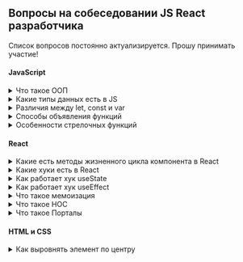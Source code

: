 ## Вопросы на собеседовании JS React разработчика

Список вопросов постоянно актуализируется. Прошу принимать участие!

#### JavaScript

<details><summary>Что такое ООП</summary>

Ключевым принципом ООП выступает разделение задач и ответственностей по сущностям.
Сущности создаются в коде как объекты. При этом каждая из них объединяет некую информацию (свойства) и действия (методы), которые может выполнять.

Ключевые принципы ООП:
1. **Наследование** – это возможность создавать классы на основе других классов. С помощью этого принципа можно определять родительский класс (с нужными свойствами и методами), а затем дочерний класс, который будет наследовать от родителя все свойства и методы.
2. **Инкапсуляция** — это размещение в одном компоненте данных и методов, которые с ними работают. Обеспечивает механизм сокрытия, позволяющий разграничивать доступ к различным компонентам программы.
3. **Абстракция** — это использование только тех характеристик объекта, которые с достаточной точностью представляют его в данной системе.
4. **Полиморфизм** означает «множество форм» и отражает способность метода возвращать разные значения, согласно определённым условиям.

</details>

<details><summary>Какие типы данных есть в JS</summary>

**Примитивы** (примитивный тип данных) - это данные, которые не являются объектом и не имеют методов. Все примитивы неизменяемы (*immutable*).

В JS есть 7 примитивных типов данных:

1. **number** - используется как для целых, так и для дробных чисел.
Существуют специальные числовые значения `Infinity` (бесконечность) и `NaN` (not a number), также принадлежащие типу `number`.
2. **bigint** - содержит числа больше, чем 2<sup>53</sup> (или меньше, чем -2<sup>53</sup>), которые не может содержать тип `number`.
Чтобы создать значение типа `bigint`, необходимо добавить `n` в конец числового литерала.
3. **string** - строка.
4. **boolean** - логический тип данных, который может содержать одно из двух значений `true` или `false`.
5. **null** - тип данных, состоящий из единственного значения `null`, которое имеет смысл "*ничего*". 
Результат `typeof null == "object"` – это официально признанная ошибка в языке, которая сохраняется для совместимости.
6. **undefined** - тип данных, состоящий из одного единственного значения `undefined`, которое имеет смысл "*значение не присвоено*".
7. **symbol** - представляет собой уникальный идентификатор.

За исключением `null` и `undefined`, все примитивные значения имеют объектный аналог, который оборачивает значение примитивного типа: `String`, `Number`, `Boolean`, `Symbol`, которые, в свою очередь, имеют соответствующие методы. 

[Подробнее](https://developer.mozilla.org/ru/docs/Glossary/Primitive)

8. **object** - используется для коллекций данных и для объявления более сложных сущностей (функции, массивы и т.д.).

`object` относится к ссылочному (*reference*) типу данных и содержит ссылку на ячейку в памяти, где непосредственно записаны данные. Эти данные, в отличие от примитивов, изменяемы (*mutable*).

[Подробнее](https://learn.javascript.ru/object)

</details>

<details><summary>Различия между let, const и var</summary>

Область видимости переменных, объявленных при помощи `var` может быть как *локальной*, так и *глобальной* и зависит от места их объявления. 
Если переменная объявлена ***вне*** блока функции, тогда область ее видимости будет *глобальной*, то есть переменная будет доступна в `window`.
Область видимости переменной, объявленной ***внутри*** функции будет *локальной* и переменная будет доступна только в блоке функции.

Область видимости переменных, объявленных при помощи `let` и `const` - блочная.

***

Переменные, объявленные при помощи `var`, могут как объявляться заново, так и обновляться.

Переменные, объявленные при помощи `let`, могут обновляться, но не объявляться повторно.

Переменные, объявленные при помощи `const`, нельзя обновить или объявить заново.

***

Переменные всех видов поднимаются в верх своей области видимости (*hoisting*). Но переменные, объявленные при помощи `var`, инициализируются как `undefined`, а объявленные с использованием `let` или `const` — не инициализируются.

***

При помощи `var` или `let` можно объявлять переменные без их инициализации, но при объявлении через `const`, переменная должна инициализироваться.

</details>

<details><summary>Способы объявления функций</summary>

1. **Function Declaration** (*объявление функции*) - "классическое" объявление функции. Объявляется отдельной конструкцией в основном потоке кода посредством служебного слова `function`. 
```javascript
function sum(a, b) {
  return a + b;
}
```
2. **Function Expression** (*функциональное выражение*) - функция, созданная внутри другого выражения или синтаксической конструкции. Такая функция может быть *анонимной*.
```javascript
let sum = function(a, b) {
  return a + b;
}
```

3. **Arrow Function** (*стрелочная функция*) - имеет более короткий синтаксис и особую лексику `this`. Стрелочные функции *анонимны*.
```javascript
let func = (args) => expression
```

Важное отличие *Function Declaration* от *Function Expression* в том, ***когда*** создается функция движком JS.
- *Function Declaration* обрабатываются перед выполнением блока кода. Они видны во всём блоке.
- *Function Expression* создаются только когда поток выполнения достигает их.

[Подробнее](https://learn.javascript.ru/function-expressions#function-expression-v-sravnenii-s-function-declaration)

</details> 

<details><summary>Особенности стрелочных функций</summary>

`Стрелочные функции`:
- не содержат собственный контекст `this`, а используют значение `this` окружающего контекста.
- не имеют собственного объекта `arguments`, поэтому в теле стрелочных функций `arguments` будет ссылаться на переменную в окружающей области.
- не могут быть вызваны с `new`.

[Подробнее](https://developer.mozilla.org/ru/docs/Web/JavaScript/Reference/Functions/Arrow_functions)

</details> 

#### React

<details><summary>Какие есть методы жизненного цикла компонента в React</summary>

</details>

<details><summary>Какие хуки есть в React</summary>

</details>

<details><summary>Как работает хук useState</summary>

</details>

<details><summary>Как работает хук useEffect</summary>

</details>

<details><summary>Что такое мемоизация</summary>

</details>

<details><summary>Что такое HOC</summary>

</details>

<details><summary>Что такое Порталы</summary>

**Порталы** позволяют рендерить дочерние элементы в DOM-узел, который находится ***вне*** DOM-иерархии родительского компонента. Типовой случай применения порталов — когда в родительском компоненте заданы стили `overflow: hidden` или `z-index`, но нужно чтобы дочерний элемент визуально выходил за рамки своего контейнера. Например, диалоги, всплывающие карточки и всплывающие подсказки.

Создание портала:
```javascript
ReactDOM.createPortal(child, container)
```

[Подробнее](https://ru.reactjs.org/docs/portals.html)

</details>

#### HTML и CSS

<details><summary>Как выровнять элемент по центру</summary>

1. Выравнивание по горизонтали:
- для инлайн элементов поставить родителю свойство `text-align: center`
- для блочных элементов применить элементу `margin: auto` (у элемента должна быть указана ширина)
- если размер центрируемого элемента известен, а родителя – нет, присвоисть родителю `position:relative`, потомку `position:absolute; left:50%` и сместить влево на половину ширины потомка `margin-left:-<половина-ширины-потомка>`
- создать `flex` контейнер с `justify-content:center` (или `align-items:center` для `flex-direction:column`)
2. Выравнивание по вертикали:
- сделать элемент-родитель ячейкой таблицы при помощи `display:table-cell` или реальной таблицы, и поставить ему `vertical-align:middle`
- если размер центрируемого элемента известен, а родителя – нет, присвоить родителю `position:relative`, потомку `position:absolute; top:50%` и приподнять на половину высоты потомка `margin-top:-<половина-высоты-потомка>`
- если нужно отцентрировать одну строку в блоке, высота которого известна, поставить блоку `line-height: <высота>`
- если высота родителя известна, а центрируемого элемента – нет, поставить `line-height` родителю во всю его высоту, а потомку поставить `display:inline-block`
- создать `flex` контейнер с `align-items:center` (или `justify-content:center` для `flex-direction:row`)

[Подробнее](https://learn.javascript.ru/css-center)

</details>

